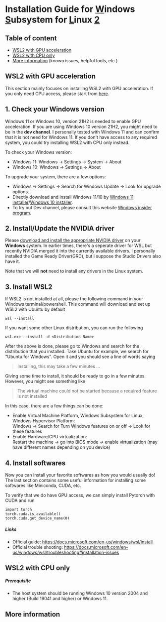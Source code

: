 # Installation Guide for <ins>W</ins>indows <ins>S</ins>ubsystem for <ins>L</ins>inux <ins>2</ins>

## Table of content

- [WSL2 with GPU acceleration](#GPU)
- [WSL2 with CPU only](#CPU)
- [More information](#info) (known issues, helpful tools, etc.)


  
## WSL2 with GPU acceleration <a id="GPU">
  
  This section mainly focuses on installing WSL2 with GPU acceleration. If you only need CPU access, please start from [here](#CPU). 
  
  ## 1. Check your Windows version
  
  Windows 11 or Windows 10, version 21H2 is needed to enable GPU acceleration. If you are using Windows 10 version 21H2, you might need to be in the **dev channel**. I personally tested with Windows 11 and can confirm that it is not need for Windows 11. If you don't have access to any required system, you could try installing WSL2 with CPU only instead.
  
  To check your Windows version: 
  
  - Windows 11: Windows -> Settings -> System -> About
  - Windows 10: Windows -> Settings -> About
  
  To upgrade your system, there are a few options:
  
  - Windows -> Settings -> Search for Windows Update -> Look for upgrade options.
  - Directly download and install Windows 11/10 by [Windows 11 installer](https://www.microsoft.com/software-download/windows11)/[Windows 10 installer](https://www.microsoft.com/en-us/software-download/windows10).
  - To try out Dev channel, please consult this website [Windows insider program](https://docs.microsoft.com/en-us/windows-insider/get-started).
  
  ## 2. Install/Update the NVIDIA driver
  
  Please [download and install the appropriate NVIDIA driver](https://www.nvidia.com/download/index.aspx) on your **Windows** system. In earlier times, there's a seperate driver for WSL but recently NVIDIA merged it into the currently available drivers. I personally installed the Game Ready Driver(GRD), but I suppose the Studio Drivers also have it. 
  
  Note that we will **not** need to install any drivers in the Linux system.
  
  ## 3. Install WSL2
  
  If WSL2 is not installed at all, please the following command in your Windows terminal/powershell. This command will download and set up WSL2 with Ubuntu by default
  ```
  wsl --install
  ```
  If you want some other Linux distribution, you can run the following 
  ```
  wsl.exe --install -d <Distribution Name>
  ```
  After the above is done, please go to Windows and search for the distribution that you installed. Take Ubuntu for example, we search for "Ubuntu for Windows". Open it and you should see a line of words saying
  

  > Installing, this may take a few minutes ...
  
  Giving some time to install, it should be ready to go in a few minutes. However, you might see something like
  
  > The virtual machine could not be started because a required feature is not installed
  
  In this case, there are a few things can be done:
  - Enable Virtual Machine Platform, Windows Subsystem for Linux, Windows Hypervisor Platform: <br>Windows -> Search for Turn Windows features on or off -> Look for these features
  - Enable Hardware/CPU virtualization:<br>Restart the machine -> go into BIOS mode -> enable virtualization (may have different names depending on you device)
  
  ## 4. Install softwares
  
  Now you can install your favorite softwares as how you would usually do! The last section contains some useful information for installing some softwares like Miniconda, CUDA, etc. 
  
  To verify that we do have GPU access, we can simply install Pytorch with CUDA and run
  ```
  import torch
  torch.cuda.is_available()
  torch.cuda.get_device_name(0)
  ```
  
  ##### Links
  - Official guide: https://docs.microsoft.com/en-us/windows/wsl/install 
  - Official trouble shooting: https://docs.microsoft.com/en-us/windows/wsl/troubleshooting#installation-issues 
  
  

## WSL2 with CPU only <a id="CPU">
  
  ##### Prerequisite
  - The host system should be running Windows 10 version 2004 and higher (Build 19041 and higher) or Windows 11. 

## More information <a id="info">
